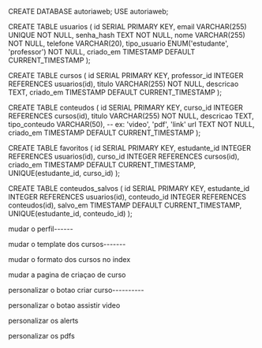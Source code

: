 CREATE DATABASE autoriaweb;
USE autoriaweb;

CREATE TABLE usuarios (
    id SERIAL PRIMARY KEY,
    email VARCHAR(255) UNIQUE NOT NULL,
    senha_hash TEXT NOT NULL,
    nome VARCHAR(255) NOT NULL,
    telefone VARCHAR(20),
    tipo_usuario ENUM('estudante', 'professor') NOT NULL,
    criado_em TIMESTAMP DEFAULT CURRENT_TIMESTAMP
);

CREATE TABLE cursos (
    id SERIAL PRIMARY KEY,
    professor_id INTEGER REFERENCES usuarios(id),
    titulo VARCHAR(255) NOT NULL,
    descricao TEXT,
    criado_em TIMESTAMP DEFAULT CURRENT_TIMESTAMP
);

CREATE TABLE conteudos (
    id SERIAL PRIMARY KEY,
    curso_id INTEGER REFERENCES cursos(id),
    titulo VARCHAR(255) NOT NULL,
    descricao TEXT,
    tipo_conteudo VARCHAR(50), -- ex: 'video', 'pdf', 'link'
    url TEXT NOT NULL,
    criado_em TIMESTAMP DEFAULT CURRENT_TIMESTAMP
);

CREATE TABLE favoritos (
    id SERIAL PRIMARY KEY,
    estudante_id INTEGER REFERENCES usuarios(id),
    curso_id INTEGER REFERENCES cursos(id),
    criado_em TIMESTAMP DEFAULT CURRENT_TIMESTAMP,
    UNIQUE(estudante_id, curso_id)
);

CREATE TABLE conteudos_salvos (
    id SERIAL PRIMARY KEY,
    estudante_id INTEGER REFERENCES usuarios(id),
    conteudo_id INTEGER REFERENCES conteudos(id),
    salvo_em TIMESTAMP DEFAULT CURRENT_TIMESTAMP,
    UNIQUE(estudante_id, conteudo_id)
);

mudar o perfil------

mudar o template dos cursos-------

mudar o formato dos cursos no index

mudar a pagina de criaçao de curso

personalizar o botao criar curso----------

personalizar o botao assistir video

personalizar os alerts

personalizar os pdfs